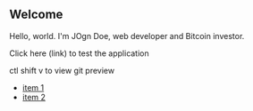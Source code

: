 ## Welcome

Hello, world. I'm JOgn Doe, web developer and Bitcoin investor.

Click here (link) to test the application

ctl shift v to view git preview

- [item 1](https://)
- [item 2](https://)